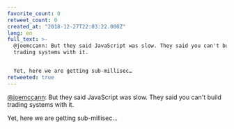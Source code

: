 ```yaml
---
favorite_count: 0
retweet_count: 0
created_at: "2018-12-27T22:03:22.000Z"
lang: en
full_text: >-
  @joemccann: But they said JavaScript was slow. They said you can't build
  trading systems with it.


  Yet, here we are getting sub-millisec…
retweeted: true
---
```


[@joemccann](https://twitter.com/joemccann): But they said JavaScript was slow.
They said you can't build trading systems with it.

Yet, here we are getting sub-millisec…
